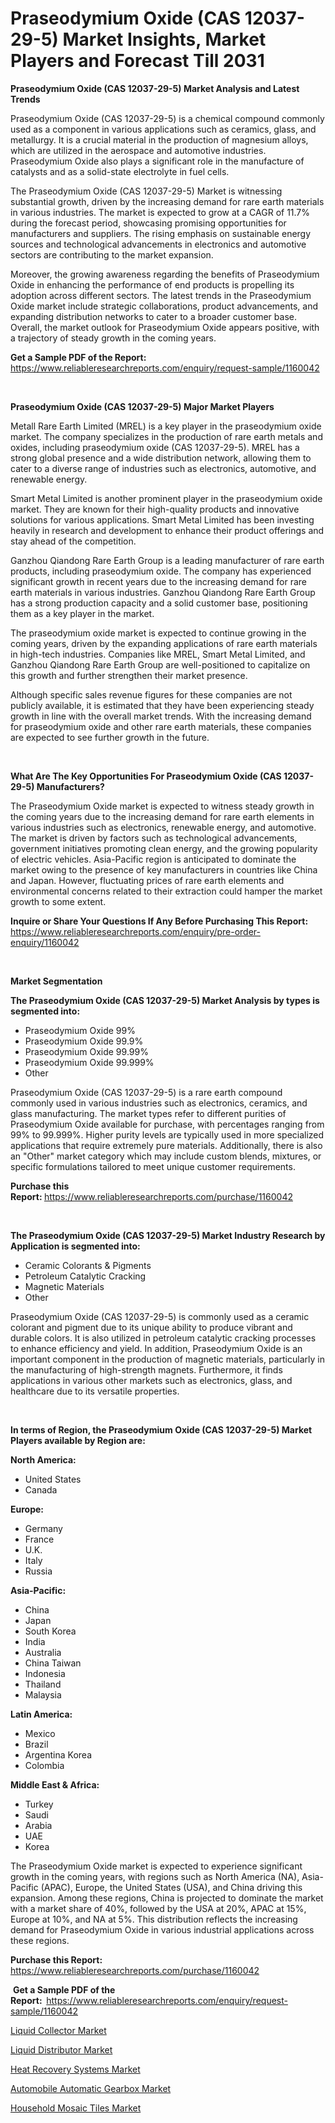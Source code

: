 <p><h1>Praseodymium Oxide (CAS 12037-29-5) Market Insights, Market Players and Forecast Till 2031</h1></p><p><strong>Praseodymium Oxide (CAS 12037-29-5) Market Analysis and Latest Trends</strong></p>
<p><p>Praseodymium Oxide (CAS 12037-29-5) is a chemical compound commonly used as a component in various applications such as ceramics, glass, and metallurgy. It is a crucial material in the production of magnesium alloys, which are utilized in the aerospace and automotive industries. Praseodymium Oxide also plays a significant role in the manufacture of catalysts and as a solid-state electrolyte in fuel cells.</p><p>The Praseodymium Oxide (CAS 12037-29-5) Market is witnessing substantial growth, driven by the increasing demand for rare earth materials in various industries. The market is expected to grow at a CAGR of 11.7% during the forecast period, showcasing promising opportunities for manufacturers and suppliers. The rising emphasis on sustainable energy sources and technological advancements in electronics and automotive sectors are contributing to the market expansion.</p><p>Moreover, the growing awareness regarding the benefits of Praseodymium Oxide in enhancing the performance of end products is propelling its adoption across different sectors. The latest trends in the Praseodymium Oxide market include strategic collaborations, product advancements, and expanding distribution networks to cater to a broader customer base. Overall, the market outlook for Praseodymium Oxide appears positive, with a trajectory of steady growth in the coming years.</p></p>
<p><strong>Get a Sample PDF of the Report:&nbsp;</strong> <a href="https://www.reliableresearchreports.com/enquiry/request-sample/1160042">https://www.reliableresearchreports.com/enquiry/request-sample/1160042</a></p>
<p>&nbsp;</p>
<p><strong>Praseodymium Oxide (CAS 12037-29-5) Major Market Players</strong></p>
<p><p>Metall Rare Earth Limited (MREL) is a key player in the praseodymium oxide market. The company specializes in the production of rare earth metals and oxides, including praseodymium oxide (CAS 12037-29-5). MREL has a strong global presence and a wide distribution network, allowing them to cater to a diverse range of industries such as electronics, automotive, and renewable energy.</p><p>Smart Metal Limited is another prominent player in the praseodymium oxide market. They are known for their high-quality products and innovative solutions for various applications. Smart Metal Limited has been investing heavily in research and development to enhance their product offerings and stay ahead of the competition.</p><p>Ganzhou Qiandong Rare Earth Group is a leading manufacturer of rare earth products, including praseodymium oxide. The company has experienced significant growth in recent years due to the increasing demand for rare earth materials in various industries. Ganzhou Qiandong Rare Earth Group has a strong production capacity and a solid customer base, positioning them as a key player in the market.</p><p>The praseodymium oxide market is expected to continue growing in the coming years, driven by the expanding applications of rare earth materials in high-tech industries. Companies like MREL, Smart Metal Limited, and Ganzhou Qiandong Rare Earth Group are well-positioned to capitalize on this growth and further strengthen their market presence.</p><p>Although specific sales revenue figures for these companies are not publicly available, it is estimated that they have been experiencing steady growth in line with the overall market trends. With the increasing demand for praseodymium oxide and other rare earth materials, these companies are expected to see further growth in the future.</p></p>
<p>&nbsp;</p>
<p><strong>What Are The Key Opportunities For Praseodymium Oxide (CAS 12037-29-5) Manufacturers?</strong></p>
<p><p>The Praseodymium Oxide market is expected to witness steady growth in the coming years due to the increasing demand for rare earth elements in various industries such as electronics, renewable energy, and automotive. The market is driven by factors such as technological advancements, government initiatives promoting clean energy, and the growing popularity of electric vehicles. Asia-Pacific region is anticipated to dominate the market owing to the presence of key manufacturers in countries like China and Japan. However, fluctuating prices of rare earth elements and environmental concerns related to their extraction could hamper the market growth to some extent.</p></p>
<p><strong>Inquire or Share Your Questions If Any Before Purchasing This Report:</strong> <a href="https://www.reliableresearchreports.com/enquiry/pre-order-enquiry/1160042">https://www.reliableresearchreports.com/enquiry/pre-order-enquiry/1160042</a></p>
<p>&nbsp;</p>
<p><strong>Market Segmentation</strong></p>
<p><strong>The Praseodymium Oxide (CAS 12037-29-5) Market Analysis by types is segmented into:</strong></p>
<p><ul><li>Praseodymium Oxide 99%</li><li>Praseodymium Oxide 99.9%</li><li>Praseodymium Oxide 99.99%</li><li>Praseodymium Oxide 99.999%</li><li>Other</li></ul></p>
<p><p>Praseodymium Oxide (CAS 12037-29-5) is a rare earth compound commonly used in various industries such as electronics, ceramics, and glass manufacturing. The market types refer to different purities of Praseodymium Oxide available for purchase, with percentages ranging from 99% to 99.999%. Higher purity levels are typically used in more specialized applications that require extremely pure materials. Additionally, there is also an "Other" market category which may include custom blends, mixtures, or specific formulations tailored to meet unique customer requirements.</p></p>
<p><strong>Purchase this Report:&nbsp;</strong><a href="https://www.reliableresearchreports.com/purchase/1160042">https://www.reliableresearchreports.com/purchase/1160042</a></p>
<p>&nbsp;</p>
<p><strong>The Praseodymium Oxide (CAS 12037-29-5) Market Industry Research by Application is segmented into:</strong></p>
<p><ul><li>Ceramic Colorants & Pigments</li><li>Petroleum Catalytic Cracking</li><li>Magnetic Materials</li><li>Other</li></ul></p>
<p><p>Praseodymium Oxide (CAS 12037-29-5) is commonly used as a ceramic colorant and pigment due to its unique ability to produce vibrant and durable colors. It is also utilized in petroleum catalytic cracking processes to enhance efficiency and yield. In addition, Praseodymium Oxide is an important component in the production of magnetic materials, particularly in the manufacturing of high-strength magnets. Furthermore, it finds applications in various other markets such as electronics, glass, and healthcare due to its versatile properties.</p></p>
<p>&nbsp;</p>
<p><strong>In terms of Region, the Praseodymium Oxide (CAS 12037-29-5) Market Players available by Region are:</strong></p>
<p>
    <p> <strong> North America: </strong>
        <ul>
            <li>United States</li>
            <li>Canada</li>
        </ul>
        </p> 
    <p> <strong> Europe: </strong>
        <ul>
            <li>Germany</li>
            <li>France</li>
            <li>U.K.</li>
            <li>Italy</li>
            <li>Russia</li>
        </ul>
        </p> 
    <p> <strong> Asia-Pacific: </strong>
        <ul>
            <li>China</li>
            <li>Japan</li>
            <li>South Korea</li>
            <li>India</li>
            <li>Australia</li>
            <li>China Taiwan</li>
            <li>Indonesia</li>
            <li>Thailand</li>
            <li>Malaysia</li>
        </ul>
        </p> 
    <p> <strong> Latin America: </strong>
        <ul>
            <li>Mexico</li>
            <li>Brazil</li>
            <li>Argentina Korea</li>
            <li>Colombia</li>
        </ul>
        </p> 
    <p> <strong> Middle East & Africa: </strong>
        <ul>
            <li>Turkey</li>
            <li>Saudi</li>
            <li>Arabia</li>
            <li>UAE</li>
            <li>Korea</li>
        </ul>
    </p>
    </p>
<p><p>The Praseodymium Oxide market is expected to experience significant growth in the coming years, with regions such as North America (NA), Asia-Pacific (APAC), Europe, the United States (USA), and China driving this expansion. Among these regions, China is projected to dominate the market with a market share of 40%, followed by the USA at 20%, APAC at 15%, Europe at 10%, and NA at 5%. This distribution reflects the increasing demand for Praseodymium Oxide in various industrial applications across these regions.</p></p>
<p><strong>Purchase this Report: </strong><a href="https://www.reliableresearchreports.com/purchase/1160042">https://www.reliableresearchreports.com/purchase/1160042</a></p>
<p>&nbsp;<strong>Get a Sample PDF of the Report:&nbsp;&nbsp;</strong><a href="https://www.reliableresearchreports.com/enquiry/request-sample/1160042">https://www.reliableresearchreports.com/enquiry/request-sample/1160042</a></p>
<p><strong></strong></p>
<p><p><a href="https://medium.com/p/88c0bc585498/edit">Liquid Collector Market</a></p><p><a href="https://medium.com/p/a04a625435e8/edit">Liquid Distributor Market</a></p><p><a href="https://medium.com/p/b84b95f60089/edit">Heat Recovery Systems Market</a></p><p><a href="https://github.com/khansimonweber1lqujlwoz15d/Market-Research-Report-List-1/blob/main/automobile-automatic-gearbox-market.md">Automobile Automatic Gearbox Market</a></p><p><a href="https://github.com/Sherrillcrooksxa8i18ucf2m/Market-Research-Report-List-1/blob/main/household-mosaic-tiles-market.md">Household Mosaic Tiles Market</a></p></p>